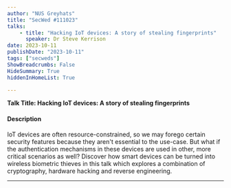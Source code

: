 ```yaml
---
author: "NUS Greyhats"
title: "SecWed #111023"
talks:
    - title: "Hacking IoT devices: A story of stealing fingerprints"
      speaker: Dr Steve Kerrison
date: 2023-10-11
publishDate: "2023-10-11"
tags: ["secweds"]
ShowBreadcrumbs: False
HideSummary: True
hiddenInHomeList: True

---
```



**Talk Title: Hacking IoT devices: A story of stealing fingerprints**

#### Description

IoT devices are often resource-constrained, so we may forego certain security features because they aren't essential to the use-case. But what if the authentication mechanisms in these devices are used in other, more critical scenarios as well? Discover how smart devices can be turned into wireless biometric thieves in this talk which explores a combination of cryptography, hardware hacking and reverse engineering.

---
